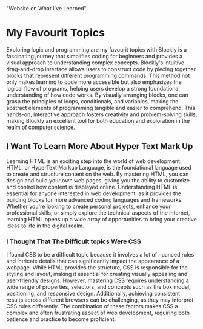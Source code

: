<html>
<head>"Website on What I've Learned"
  <title> about my learned </title>
</head><link rel="stylesheet" type="text/css" href="styles.css">
<body>
<h1>My Favourit Topics</h1>
<p1>Exploring logic and programming are my favourit topics with Blockly is a fascinating journey that simplifies coding for beginners and provides a visual approach to understanding complex concepts. Blockly's intuitive drag-and-drop interface allows users to construct code by piecing together blocks that represent different programming commands. This method not only makes learning to code more accessible but also emphasizes the logical flow of programs, helping users develop a strong foundational understanding of how code works. By visually arranging blocks, one can grasp the principles of loops, conditionals, and variables, making the abstract elements of programming tangible and easier to comprehend. This hands-on, interactive approach fosters creativity and problem-solving skills, making Blockly an excellent tool for both education and exploration in the realm of computer science.</p1>
<h2>I Want To Learn More About Hyper Text Mark Up</h2>  
<p2>Learning HTML is an exciting step into the world of web development. HTML, or HyperText Markup Language, is the foundational language used to create and structure content on the web. By mastering HTML, you can design and build your own web pages, giving you the ability to customize and control how content is displayed online. Understanding HTML is essential for anyone interested in web development, as it provides the building blocks for more advanced coding languages and frameworks. Whether you're looking to create personal projects, enhance your professional skills, or simply explore the technical aspects of the internet, learning HTML opens up a wide array of opportunities to bring your creative ideas to life in the digital realm.</p2>
<h3>I Thought That The Difficult topics Were CSS</h3>
<p3>I found CSS to be a difficult topic because it involves a lot of nuanced rules and intricate details that can significantly impact the appearance of a webpage. While HTML provides the structure, CSS is responsible for the styling and layout, making it essential for creating visually appealing and user-friendly designs. However, mastering CSS requires understanding a wide range of properties, selectors, and concepts such as the box model, positioning, and responsive design. Additionally, achieving consistent results across different browsers can be challenging, as they may interpret CSS rules differently. The combination of these factors makes CSS a complex and often frustrating aspect of web development, requiring both patience and practice to become proficient.</p3>
</body>
</html> 


